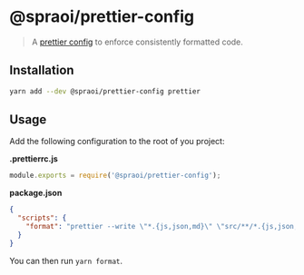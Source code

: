 # @spraoi/prettier-config

> A [prettier config](https://prettier.io/docs/en/configuration.html) to enforce consistently formatted code.

## Installation

```bash
yarn add --dev @spraoi/prettier-config prettier
```

## Usage

Add the following configuration to the root of you project:

**.prettierrc.js**

```javascript
module.exports = require('@spraoi/prettier-config');
```

**package.json**

```json
{
  "scripts": {
    "format": "prettier --write \"*.{js,json,md}\" \"src/**/*.{js,json,css,scss,md}\""
  }
}
```

You can then run `yarn format`.
